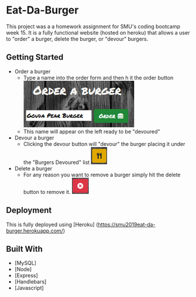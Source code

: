 # Eat-Da-Burger

This project was a a homework assignment for SMU's coding bootcamp week 15. It is a fully functional website (hosted on heroku) that allows a user to "order" a burger, delete the burger, or "devour" burgers.

## Getting Started

* Order a burger
    * Type a name into the order form and then h it the order button ![Order](readme/order.png)
    * This name will appear on the left ready to be "devoured"
* Devour a burger
    * Clicking the devour button will "devour" the burger placing it under the "Burgers Devoured" list ![Devour](readme/devour.png)
* Delete a burger
    * For any reason you want to remove a burger simply hit the delete button to remove it. ![Delete](readme/delete.png)

## Deployment

This is fully deployed using [Heroku]
(https://smu2019eat-da-burger.herokuapp.com/)


## Built With

* [MySQL]
* [Node]
* [Express]
* [Handlebars]
* [Javascript]